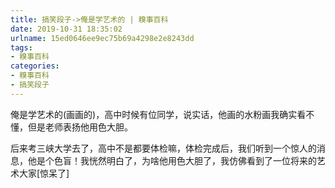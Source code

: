 ```yaml
---
title: 搞笑段子->俺是学艺术的 | 糗事百科
date: 2019-10-31 18:35:02
urlname: 15ed0646ee9ec75b69a4298e2e8243dd
tags: 
- 糗事百科
categories:
- 糗事百科
- 搞笑段子
---
```

俺是学艺术的(画画的)，高中时候有位同学，说实话，他画的水粉画我确实看不懂，但是老师表扬他用色大胆。

后来考三峡大学去了，高中不是都要体检嘛，体检完成后，我们听到一个惊人的消息，他是个色盲！我恍然明白了，为啥他用色大胆了，我仿佛看到了一位将来的艺术大家[惊呆了]


